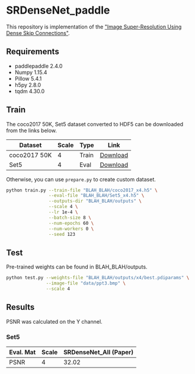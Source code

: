 # SRDenseNet_paddle

This repository is implementation of the ["Image Super-Resolution Using Dense Skip Connections"](http://openaccess.thecvf.com/content_ICCV_2017/papers/Tong_Image_Super-Resolution_Using_ICCV_2017_paper.pdf).


## Requirements

- paddlepaddle 2.4.0
- Numpy 1.15.4
- Pillow 5.4.1
- h5py 2.8.0
- tqdm 4.30.0

## Train

The coco2017 50K, Set5 dataset converted to HDF5 can be downloaded from the links below.

| Dataset      | Scale | Type  | Link                                                         |
| ------------ | ----- | ----- | ------------------------------------------------------------ |
| coco2017 50K | 4     | Train | [Download](https://www.dropbox.com/s/9fg2oxxezwrspcg/coco2017_x4.h5?dl=0) |
| Set5         | 4     | Eval  | [Download](https://www.dropbox.com/s/dkcwr71tqanvyv7/Set5_x4.h5?dl=0) |

Otherwise, you can use `prepare.py` to create custom dataset.

```bash
python train.py --train-file "BLAH_BLAH/coco2017_x4.h5" \
                --eval-file "BLAH_BLAH/Set5_x4.h5" \
                --outputs-dir "BLAH_BLAH/outputs" \
                --scale 4 \
                --lr 1e-4 \
                --batch-size 8 \
                --num-epochs 60 \
                --num-workers 0 \
                --seed 123                
```

## Test
Pre-trained weights can be found in BLAH_BLAH/outputs.

```bash
python test.py --weights-file "BLAH_BLAH/outputs/x4/best.pdiparams" \
               --image-file "data/ppt3.bmp" \
               --scale 4
```

## Results

PSNR was calculated on the Y channel.


### Set5

| Eval. Mat | Scale | SRDenseNet_All (Paper) |
| --------- | ----- | ---------------------- |
| PSNR      | 4     | 32.02                  |

